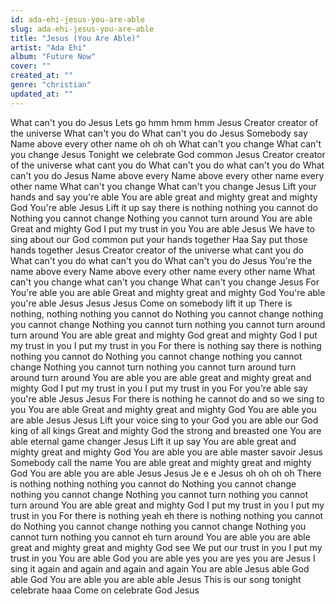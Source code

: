 ```yaml
---
id: ada-ehi-jesus-you-are-able
slug: ada-ehi-jesus-you-are-able
title: "Jesus (You Are Able)"
artist: "Ada Ehi"
album: "Future Now"
cover: ""
created_at: ""
genre: "christian"
updated_at: ""
---
```


What can't you do Jesus
Lets go hmm hmm hmm
Jesus
Creator creator of the universe
What can't you do
What can't you do Jesus
Somebody say
Name above every other name oh oh oh
What can't you change
What can't you change Jesus
Tonight we celebrate God common
Jesus
Creator creator of the universe what cant you do
What can't you do what can't you do
What can't you do Jesus
Name above every
Name above every other name every other name
What can't you change
What can't you change Jesus
Lift your hands and say you're able
You are able great and mighty great and mighty God
You're able Jesus
Lift it up say there is nothing nothing you cannot do
Nothing you cannot change
Nothing you cannot turn around
You are able
Great and mighty God
I put my trust in you
You are able Jesus
We have to sing about our God common put your hands together
Haa
Say put those hands together
Jesus
Creator creator of the universe what cant you do
What can't you do what can't you do
What can't you do Jesus
You're the name above every
Name above every other name every other name
What can't you change what can't you change
What can't you change Jesus
For You're able you are able
Great and mighty great and mighty God
You're able you're able Jesus Jesus Jesus
Come on somebody lift it up
There is nothing, nothing nothing you cannot do
Nothing you cannot change nothing you cannot change
Nothing you cannot turn nothing you cannot turn around turn around
You are able great and mighty God great and mighty God
I put my trust in you I put my trust in you
For there is nothing say there is nothing nothing you cannot do
Nothing you cannot change nothing you cannot change
Nothing you cannot turn nothing you cannot turn around turn around turn around
You are able you are able great and mighty great and mighty God
I put my trust in you I put my trust in you
For you're able say you're able Jesus
Jesus
For there is nothing he cannot do and so we sing to you
You are able
Great and mighty great and mighty God
You are able you are able Jesus Jesus
Lift your voice sing to your God you are able our God king of all kings
Great and mighty God the strong and breasted one
You are able eternal game changer
Jesus
Lift it up say
You are able great and mighty great and mighty God
You are able you are able master savoir Jesus
Somebody call the name
You are able great and mighty great and mighty God
You are able you are able Jesus Jesus Je e e Jesus oh oh oh oh
There is nothing nothing nothing you cannot do
Nothing you cannot change nothing you cannot change
Nothing you cannot turn nothing you cannot turn around
You are able great and mighty God
I put my trust in you I put my trust in you
For there is nothing yeah eh there is nothing nothing you cannot do
Nothing you cannot change nothing you cannot change
Nothing you cannot turn nothing you cannot eh turn around
You are able you are able great and mighty great and mighty God see
We put our trust in you I put my trust in you
You are able God you are able yes you are yes you are Jesus
I sing it again and again and again and again
You are able Jesus able God able God
You are able you are able able Jesus
This is our song tonight celebrate haaa
Come on celebrate God Jesus